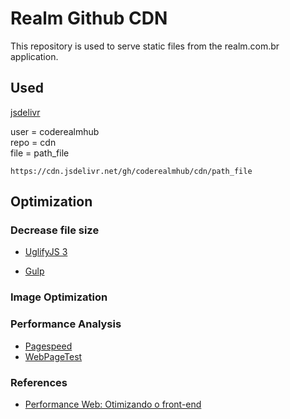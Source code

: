 # Realm Github CDN

This repository is used to serve static files from the realm.com.br application.

## Used 

[jsdelivr](https://www.jsdelivr.com/?docs=gh)

user = coderealmhub <br/>
repo = cdn <br/>
file = path_file <br/>

    https://cdn.jsdelivr.net/gh/coderealmhub/cdn/path_file



## Optimization

### Decrease file size

- [UglifyJS 3](https://www.npmjs.com/package/uglify-js)

- [Gulp](https://gulpjs.com/)

### Image Optimization

### Performance Analysis

- [Pagespeed](https://developers.google.com/speed/pagespeed/insights/?hl=pt-BR)
- [WebPageTest](https://www.webpagetest.org/)

### References

- [Performance Web: Otimizando o front-end](https://www.linkedin.com/pulse/performance-web-otimizando-o-front-end-rodrigo-azevedo-da-costa/?originalSubdomain=pt)